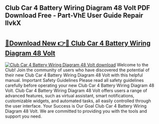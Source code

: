 ## Club Car 4 Battery Wiring Diagram 48 Volt PDF Download Free - Part-VhE User Guide Repair lIvkX

# <h2><a href="http://dfpr8w6.blite.top/?on=Club+Car+4+Battery+Wiring+Diagram+48+Volt">🔗Download New 👉🔴 Club Car 4 Battery Wiring Diagram 48 Volt</a></h2>

[![Club Car 4 Battery Wiring Diagram 48 Volt download](https://i.imgur.com/lujVjoI.png)](http://dfpr8w6.blite.top/?on=Club+Car+4+Battery+Wiring+Diagram+48+Volt)
Welcome to the Club! Join the community of users who have discovered the potential of their new Club Car 4 Battery Wiring Diagram 48 Volt with this helpful manual. Important Safety Guidelines Please read all safety guidelines carefully before operating your new Club Car 4 Battery Wiring Diagram 48 Volt. Club Car 4 Battery Wiring Diagram 48 Volt offers users a range of advanced features, such as virtual assistant, smart notifications, customizable widgets, and automated tasks, all easily controlled through the user interface. Your Success is Our Goal Club Car 4 Battery Wiring Diagram 48 Volt. We are committed to providing you with the tools and support you need.
